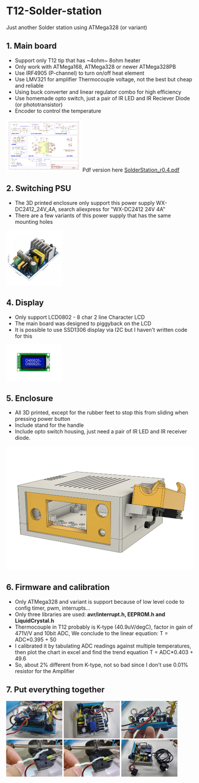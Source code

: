 # T12-Solder-station

Just another Solder station using ATMega328 (or variant)

## 1. Main board
- Support only T12 tip that has ~4ohm~ 8ohm heater
- Only work with ATMega168, ATMega328 or newer ATMega328PB
- Use IRF4905 (P-channel) to turn on/off heat element
- Use LMV321 for amplifier Thermocouple voltage, not the best but cheap and reliable
- Using buck converter and linear regulator combo for high efficiency
- Use homemade opto switch, just a pair of IR LED and IR Reciever Diode (or phototransistor)
- Encoder to control the temperature
<img src='PCB/Diagram.png' width='40%' alt='schematic'/>
Pdf version here <a href='SolderStation_r0.4.pdf'>SolderStation_r0.4.pdf</a>


## 2. Switching PSU
- The 3D printed enclosure only support this power supply WX-DC2412_24V_4A, search aliexpress for "WX-DC2412 24V 4A"
- There are a few variants of this power supply that has the same mounting holes
<img src='PSU/WX-DC2412_24V_4A.jpg' width=30% alt='24V-4A switching power supply'/>


## 4. Display
- Only support LCD0802 - 8 char 2 line Character LCD
- The main board was designed to piggyback on the LCD
- It is possible to use SSD1306 display via I2C but I haven't written code for this
 <img src='LCD0802/lcd0802.jpg' width=30% alt='LCD0802'/>


## 5. Enclosure
- All 3D printed, except for the rubber feet to stop this from sliding when pressing power button
- Include stand for the handle
- Include opto switch housing, just need a pair of IR LED and IR receiver diode.
 <img src='Enclosure/T12 box.png' width=600px alt='3D printed Enclosure'/>
 

## 6. Firmware and calibration
- Only ATMega328 and variant is support because of low level code to config timer, pwm, interrupts...
- Only three libraries are used: **avr/interrupt.h, EEPROM.h and LiquidCrystal.h**
- Thermocouple in T12 probably is K-type (40.9uV/degC), factor in gain of 471V/V and 10bit ADC, We conclude to the linear equation: T = ADC*0.395 + 50
- I calibrated it by tabulating ADC readings against multiple temperatures, then plot the chart in excel and find the trend equation T = ADC*0.403 + 49.6
- So, about 2% different from K-type, not so bad since I don't use 0.01% resistor for the Amplifier

 
 ## 7. Put everything together
<img src='Enclosure/1.jpg' width=30%/>
<img src='Enclosure/2.jpg' width=30%/>
<img src='Enclosure/3.jpg' width=30%/>
<img src='Enclosure/4.jpg' width=30%/>
<img src='Enclosure/5.jpg' width=30%/>
<img src='Enclosure/6.jpg' width=30%/>
